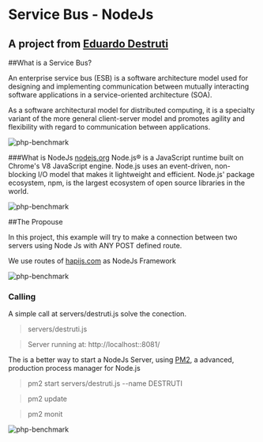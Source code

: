 # Service Bus - NodeJs
## A project from [Eduardo Destruti](http://destruti.com/)

##What is a Service Bus?

An enterprise service bus (ESB) is a software architecture model used for designing and implementing communication 
between mutually interacting software applications in a service-oriented architecture (SOA).

As a software architectural model for distributed computing, it is a specialty variant of the more general
client-server model and promotes agility and flexibility with regard to communication between applications. 

![php-benchmark](http://destruti.com/content/github-imgs/nodejs-micro-service-bus/service-bus.png)


###What is NodeJs [nodejs.org](https://nodejs.org/)
Node.js® is a JavaScript runtime built on Chrome's V8 JavaScript engine.
Node.js uses an event-driven, non-blocking I/O model that makes it lightweight and efficient.
Node.js' package ecosystem, npm, is the largest ecosystem of open source libraries in the world.

![php-benchmark](http://destruti.com/content/github-imgs/nodejs-micro-service-bus/nodejs-benchmark.png)

##The Propouse

In this project, this example will try to make a connection between two servers using Node Js with ANY POST defined route.

We use routes of [hapijs.com](http://hapijs.com/) as NodeJs Framework

![php-benchmark](http://destruti.com/content/github-imgs/nodejs-micro-service-bus/hapi.png)

### Calling

A simple call at servers/destruti.js solve the conection.


> servers/destruti.js

> Server running at: http://localhost::8081/


The is a better way to start a NodeJs Server, using [PM2](http://pm2.keymetrics.io//), a advanced, production process manager for Node.js

> pm2 start servers/destruti.js --name DESTRUTI

> pm2 update

> pm2 monit

![php-benchmark](http://destruti.com/content/github-imgs/nodejs-micro-service-bus/pm2-monit.png)